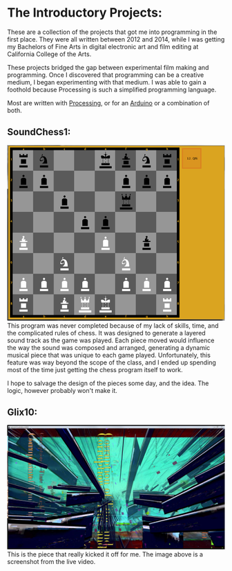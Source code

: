 # The Introductory Projects:
These are a collection of the projects that got me into programming in the first place. They were all written between 2012 and 2014, while I was getting my Bachelors of Fine Arts in digital electronic art and film editing at California College of the Arts.

These projects bridged the gap between experimental film making and programming. Once I discovered that programming can be a creative medium, I began experimenting with that medium. I was able to gain a foothold because Processing is such a simplified programming language.


Most are written with [Processing](https://processing.org/), or for an [Arduino](https://www.arduino.cc/) or a combination of both.

## SoundChess1:
![Sound Chess Screen Capture](soundChess.png?raw=true "Sound Chess")
This program was never completed because of my lack of skills, time, and the complicated rules of chess. It was designed to generate a layered sound track as the game was played. Each piece moved would influence the way the sound was composed and arranged, generating a dynamic musical piece that was unique to each game played. Unfortunately, this feature was way beyond the scope of the class, and I ended up spending most of the time just getting the chess program itself to work.

I hope to salvage the design of the pieces some day, and the idea. The logic, however probably won't make it.

## Glix10:
![Glix10 Screen Capture](zFantastic2.JPG?raw=true "GLIX10")
This is the piece that really kicked it off for me. The image above is a screenshot from the live video. 
